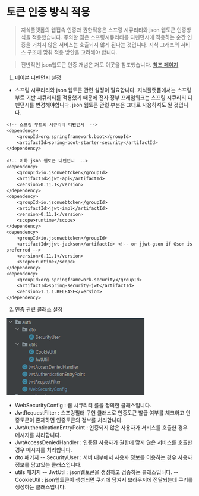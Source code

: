 # 토큰 인증 방식 적용 
> 지식플랫폼의 웹접속 인증과 권한적용은 스프링 시큐리티와 json 웹토큰 인증방식을 적용했습니다. 주의할 점은 스프링시큐리티를 디펜던시에 적용하는 순간 인증을 거치지 않은 서비스는 호출되지 않게 된다는 것입니다. 지식 그래프의 서비스 구조에 맞춰 적용 방안을 고려해야 합니다.

> 전반적인 json웹토큰 인증 개념은 저도 이곳을 참조했습니다. [참조 페이지](https://velog.io/@ehdrms2034/Spring-Security-JWT-Redis%EB%A5%BC-%ED%86%B5%ED%95%9C-%ED%9A%8C%EC%9B%90%EC%9D%B8%EC%A6%9D%ED%97%88%EA%B0%80-%EA%B5%AC%ED%98%84)


1. 메이븐 디펜던시 설정
- 스프링 시큐리티와 json 웹토큰 관련 설정이 필요합니다. 지식플랫폼에서는 스프링 부트 기반 시큐리티를 적용했기 때문에 전자 정부 프레임워크는 스프링 시큐리티 디펜던시를 변경해야합니다. json 웹토큰 관련 부분은 그대로 사용하셔도 될 것입니다.
```
<!-- 스프링 부트의 시큐리티 디펜던시  -->
<dependency>
    <groupId>org.springframework.boot</groupId>
    <artifactId>spring-boot-starter-security</artifactId>
</dependency>

<!-- 이하 json 웹토큰 디펜던시  -->
<dependency>
    <groupId>io.jsonwebtoken</groupId>
    <artifactId>jjwt-api</artifactId>
    <version>0.11.1</version>
</dependency>
<dependency>
    <groupId>io.jsonwebtoken</groupId>
    <artifactId>jjwt-impl</artifactId>
    <version>0.11.1</version>
    <scope>runtime</scope>
</dependency>
<dependency>
    <groupId>io.jsonwebtoken</groupId>
    <artifactId>jjwt-jackson</artifactId> <!-- or jjwt-gson if Gson is preferred -->
    <version>0.11.1</version>
    <scope>runtime</scope>
</dependency>
<dependency>
    <groupId>org.springframework.security</groupId>
    <artifactId>spring-security-jwt</artifactId>
    <version>1.1.1.RELEASE</version>
</dependency>
```
2. 인증 관련 클래스 설정

![ex_screenshot](./img/package.png)
- WebSecurityConfig : 웹 시큐리티 룰을 정의한 클래스입니다.
- JwtRequestFilter : 스프링필터 구현 클래스로 인증토큰 발급 여부를 체크하고 인증토큰이 존재하면 인증토큰의 정보를 처리합니다.
- JwtAuthenticationEntryPoint : 인증되지 않은 사용자가 서비스를 호출한 경우 메시지를 처리합니다.
- JwtAccessDeniedHandler : 인증된 사용자가 권한에 맞지 않은 서비스를 호출한 경우 메시지를 처리합니다.
- dto 패키지
-- SecurityUser : 서버 내부에서 사용자 정보를 이용하는 경우 사용자 정보를 담고있는 클래스입니다.
- utils 패키지
-- JwtUtil : json웹토큰을 생성하고 검증하는 클래스입니다.
-- CookieUtil : json웹토큰이 생성되면 쿠키에 담겨서 브라우저에 전달되는데 쿠키를 생성하는 클래스입니다.

